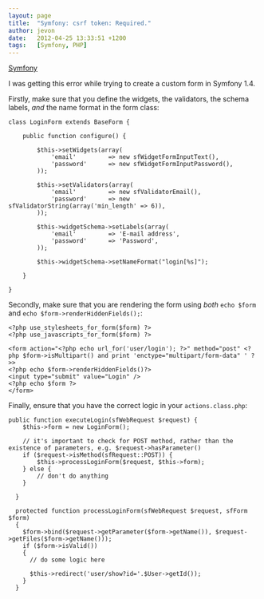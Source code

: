```yaml
---
layout: page
title:  "Symfony: csrf token: Required."
author: jevon
date:   2012-04-25 13:33:51 +1200
tags:   [Symfony, PHP]
---
```


[Symfony](Symfony.md)

I was getting this error while trying to create a custom form in Symfony 1.4.

Firstly, make sure that you define the widgets, the validators, the schema labels, _and_ the name format in the form class:

```
class LoginForm extends BaseForm {

    public function configure() {
        
        $this->setWidgets(array(
            'email'         => new sfWidgetFormInputText(),
            'password'      => new sfWidgetFormInputPassword(),
        ));
        
        $this->setValidators(array(
            'email'         => new sfValidatorEmail(),
            'password'      => new sfValidatorString(array('min_length' => 6)),
        ));
        
        $this->widgetSchema->setLabels(array(
            'email'         => 'E-mail address',
            'password'      => 'Password',
        ));
        
        $this->widgetSchema->setNameFormat("login[%s]");
    
    }

}
```

Secondly, make sure that you are rendering the form using _both_ `echo $form` and `echo $form->renderHiddenFields();`:

```
<?php use_stylesheets_for_form($form) ?>
<?php use_javascripts_for_form($form) ?>

<form action="<?php echo url_for('user/login'); ?>" method="post" <?php $form->isMultipart() and print 'enctype="multipart/form-data" ' ?>>
<?php echo $form->renderHiddenFields()?>
<input type="submit" value="Login" />
<?php echo $form ?>
</form>
```

Finally, ensure that you have the correct logic in your `actions.class.php`:

```
public function executeLogin(sfWebRequest $request) {
    $this->form = new LoginForm();
    
    // it's important to check for POST method, rather than the existence of parameters, e.g. $request->hasParameter()
    if ($request->isMethod(sfRequest::POST)) {
        $this->processLoginForm($request, $this->form);
    } else {
        // don't do anything
    }
    
  }

  protected function processLoginForm(sfWebRequest $request, sfForm $form)
  {
    $form->bind($request->getParameter($form->getName()), $request->getFiles($form->getName()));
    if ($form->isValid())
    {
      // do some logic here

      $this->redirect('user/show?id='.$User->getId());
    }
  }
```
